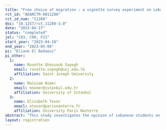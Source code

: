```yaml
---
title: "Free choice of migration : a vignette survey experiment on Lebanese students"
rct_id: "AEARCTR-0011280"
rct_id_num: "11280"
doi: "10.1257/rct.11280-3.0"
date: "2023-04-17"
status: "completed"
jel: "C83, C99, F22"
start_year: "2023-04-18"
end_year: "2023-05-06"
pi: "Eliane El Badaoui"
pi_other:
  1:
    name: Rosette Ghossoub Sayegh
    email: rosette.sayegh@usj.edu.lb
    affiliation: Saint Joseph University
  2:
    name: Maïssam Nimer
    email: mnimer@istanbul.edu.tr
    affiliation: University of Istanbul
  3:
    name: Elisabeth Tovar
    email: etovar@parisnanterre.fr
    affiliation: University Paris Nanterre
abstract: "This study investigates the opinion of Lebanese students on free nature of migration decisions. Using a vignette experiment, we explore the causal effects of i) the context of the decision, ii) how the worsening of the agent’s situation is defined, iii) peer effects and iv) the altruistic inclusion of other’s outcomes by the agent. Using an individual post-vignette survey, we explore the association of the perception of respondents on the free nature of migration with their sociodemographic characteristics and attitudinal opinions."
layout: registration
---
```


